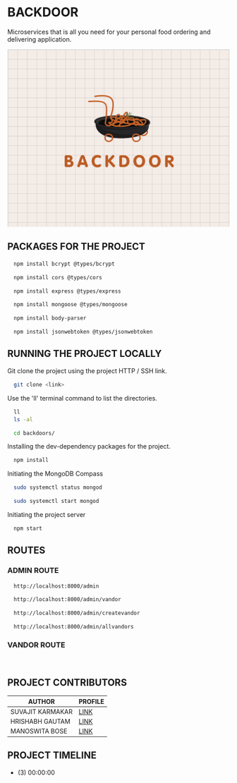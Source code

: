 # BACKDOOR 
Microservices that is all you need for your personal food ordering and delivering application.

![Logo](images/backdoor-brand-logo.png)


## PACKAGES FOR THE PROJECT

```bash
  npm install bcrypt @types/bcrypt
```
```bash
  npm install cors @types/cors
```
```bash
  npm install express @types/express
```
```bash
  npm install mongoose @types/mongoose
```
```bash
  npm install body-parser
```
```bash
  npm install jsonwebtoken @types/jsonwebtoken
```

## RUNNING THE PROJECT LOCALLY 
Git clone the project using the project HTTP / SSH link.

```bash
  git clone <link>
```
Use the 'll' terminal command to list the directories.
```bash
  ll
  ls -al
```
```bash
  cd backdoors/
```
Installing the dev-dependency packages for the project.
```bash
  npm install
```
Initiating the MongoDB Compass
```bash
  sudo systemctl status mongod
```
```bash
  sudo systemctl start mongod
```
Initiating the project server
```bash
  npm start
```

## ROUTES 
### ADMIN ROUTE 
```bash
  http://localhost:8000/admin
```
```bash
  http://localhost:8000/admin/vandor
```
```bash
  http://localhost:8000/admin/createvandor
```
```bash
  http://localhost:8000/admin/allvandors
```
### VANDOR ROUTE
```bash
  
```

## PROJECT CONTRIBUTORS 

| AUTHOR               | PROFILE                                    |
|--------------------|------------------------------------------------|
| SUVAJIT KARMAKAR  | [LINK](https://github.com/SUVAJIT-KARMAKAR) |
| HRISHABH GAUTAM   | [LINK](https://github.com/hrishabh-16)       |
| MANOSWITA BOSE     | [LINK](https://github.com/manoswita2501)       |

## PROJECT TIMELINE 
- (3) 00:00:00






